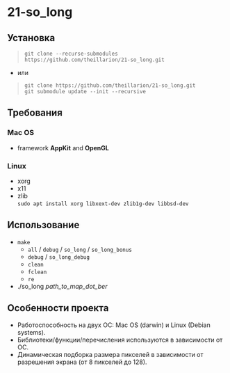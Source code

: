 # 21-so_long
## Установка
> `git clone --recurse-submodules https://github.com/theillarion/21-so_long.git`
* или
> `git clone https://github.com/theillarion/21-so_long.git` \
> `git submodule update --init --recursive`
## Требования
### Mac OS
* framework **AppKit** and **OpenGL**
### Linux
* xorg
* x11
* zlib \
`sudo apt install xorg libxext-dev zlib1g-dev libbsd-dev`
## Использование
* `make`
  * `all` / `debug` / `so_long` / `so_long_bonus` 
  * `debug` / `so_long_debug`
  * `clean`
  * `fclean`
  * `re`
* ./so_long *path_to_map_dot_ber*
## Особенности проекта
* Работоспособность на двух ОС: Mac OS (darwin) и Linux (Debian systems).
* Библиотеки/функции/перечисления используются в зависимости от ОС.
* Динамическая подборка размера пикселей в зависимости от разрешения экрана (от 8 пикселей до 128).
